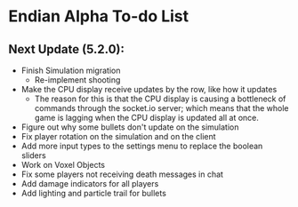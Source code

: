 # Endian Alpha To-do List

## Next Update (5.2.0):
- Finish Simulation migration
    - Re-implement shooting 
- Make the CPU display receive updates by the row, like how it updates
    - The reason for this is that the CPU display is causing a bottleneck 
        of commands through the socket.io server; which means that the 
        whole game is lagging when the CPU display is updated all at once.
- Figure out why some bullets don't update on the simulation
- Fix player rotation on the simulation and on the client
- Add more input types to the settings menu to replace the boolean sliders
- Work on Voxel Objects
- Fix some players not receiving death messages in chat
- Add damage indicators for all players
- Add lighting and particle trail for bullets